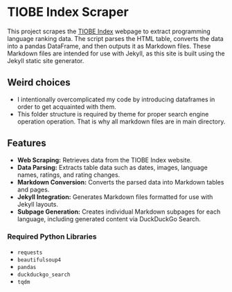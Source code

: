 # TIOBE Index Scraper

This project scrapes the [TIOBE Index](https://www.tiobe.com/tiobe-index/) webpage to extract programming language ranking data. The script parses the HTML table, converts the data into a pandas DataFrame, and then outputs it as Markdown files. These Markdown files are intended for use with Jekyll, as this site is built using the Jekyll static site generator.

## Weird choices
- I intentionally overcomplicated my code by introducing dataframes in order to get acquainted with them.
- This folder structure is required by theme for proper search engine operation operation. That is why all markdown files are in main directory.

## Features

- **Web Scraping:** Retrieves data from the TIOBE Index website.
- **Data Parsing:** Extracts table data such as dates, images, language names, ratings, and rating changes.
- **Markdown Conversion:** Converts the parsed data into Markdown tables and pages.
- **Jekyll Integration:** Generates Markdown files formatted for use with Jekyll layouts.
- **Subpage Generation:** Creates individual Markdown subpages for each language, including generated content via DuckDuckGo Search.

### Required Python Libraries

- `requests`
- `beautifulsoup4`
- `pandas`
- `duckduckgo_search`
- `tqdm`
